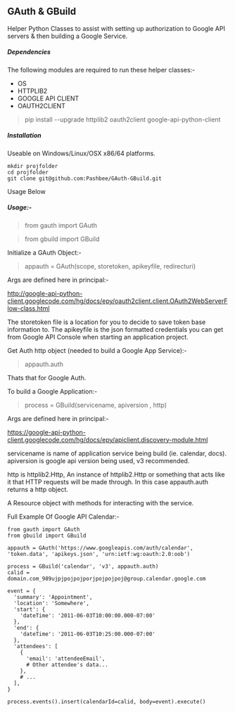 ## GAuth & GBuild ##

Helper Python Classes to assist with setting up authorization to Google API servers & then building a Google Service.

##### Dependencies

The following modules are required to run these helper classes:-

* OS
* HTTPLIB2
* GOOGLE API CLIENT
* OAUTH2CLIENT

> pip install --upgrade httplib2 oauth2client google-api-python-client

##### Installation

Useable on Windows/Linux/OSX x86/64 platforms.

```
mkdir projfolder
cd projfolder
git clone git@github.com:Pashbee/GAuth-GBuild.git

```

Usage Below

##### Usage:-

> from gauth import GAuth

> from gbuild import GBuild

Initialize a GAuth Object:-

> appauth = GAuth(scope, storetoken, apikeyfile, redirecturi)

Args are defined here in principal:-

http://google-api-python-client.googlecode.com/hg/docs/epy/oauth2client.client.OAuth2WebServerFlow-class.html

The storetoken file is a location for you to decide to save token base information to. The apikeyfile is the json formatted credentials you
can get from Google API Console when starting an application project.

Get Auth http object (needed to build a Google App Service):-

> appauth.auth

Thats that for Google Auth.

To build a Google Application:-

> process = GBuild(servicename, apiversion , http)

Args are defined here in principal:-

https://google-api-python-client.googlecode.com/hg/docs/epy/apiclient.discovery-module.html

servicename is name of application service being build (ie. calendar, docs). apiversion is google api version being used, v3 recommended.

http is httplib2.Http, An instance of httplib2.Http or something that acts like it that HTTP requests will be made through. In this case
appauth.auth returns a http object.

A Resource object with methods for interacting with the service.

Full Example Of Google API Calendar:-

```
from gauth import GAuth
from gbuild import GBuild

appauth = GAuth('https://www.googleapis.com/auth/calendar', 'token.data', 'apikeys.json', 'urn:ietf:wg:oauth:2.0:oob')

process = GBuild('calendar', 'v3', appauth.auth)
calid = domain.com_989ujpjpojpojporjpojpojpoj@group.calendar.google.com

event = {
  'summary': 'Appointment',
  'location': 'Somewhere',
  'start': {
    'dateTime': '2011-06-03T10:00:00.000-07:00'
  },
  'end': {
    'dateTime': '2011-06-03T10:25:00.000-07:00'
  },
  'attendees': [
    {
      'email': 'attendeeEmail',
      # Other attendee's data...
    },
    # ...
  ],
}

process.events().insert(calendarId=calid, body=event).execute()

```






